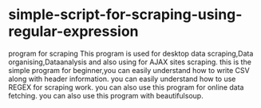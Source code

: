 # simple-script-for-scraping-using-regular-expression
program for scraping 
This program is used for desktop data scraping,Data organising,Dataanalysis and also using for AJAX sites scraping.
this is the simple program for beginner,you can easily understand how to write CSV along with header information.
you can easily understand how to use REGEX for scraping work.
you can also use this program for online data fetching.
you can also use this program with beautifulsoup.




  
